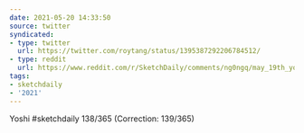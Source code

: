 ```yaml
---
date: 2021-05-20 14:33:50
source: twitter
syndicated:
- type: twitter
  url: https://twitter.com/roytang/status/1395387292206784512/
- type: reddit
  url: https://www.reddit.com/r/SketchDaily/comments/ng0ngq/may_19th_young_yoshi_yodels_yokes_yawning_yellow/gyttx48/
tags:
- sketchdaily
- '2021'
---
```


Yoshi #sketchdaily 138/365 (Correction: 139/365)